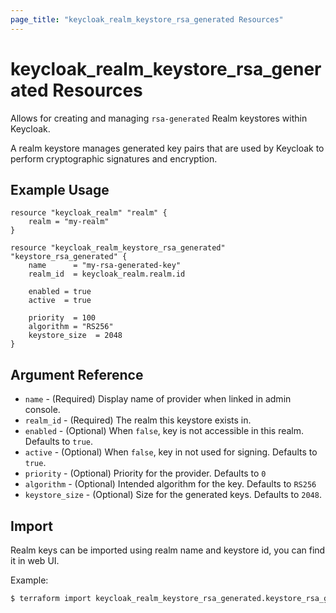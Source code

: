 ```yaml
---
page_title: "keycloak_realm_keystore_rsa_generated Resources"
---
```


# keycloak\_realm\_keystore\_rsa_generated Resources

Allows for creating and managing `rsa-generated` Realm keystores within Keycloak.

A realm keystore manages generated key pairs that are used by Keycloak to perform cryptographic signatures and encryption.

## Example Usage

```hcl
resource "keycloak_realm" "realm" {
	realm = "my-realm"
}

resource "keycloak_realm_keystore_rsa_generated" "keystore_rsa_generated" {
	name      = "my-rsa-generated-key"
	realm_id  = keycloak_realm.realm.id

	enabled = true
	active  = true

	priority  = 100
	algorithm = "RS256"
	keystore_size  = 2048
}
```

## Argument Reference

- `name` - (Required) Display name of provider when linked in admin console.
- `realm_id` - (Required) The realm this keystore exists in.
- `enabled` - (Optional) When `false`, key is not accessible in this realm. Defaults to `true`.
- `active` - (Optional) When `false`, key in not used for signing. Defaults to `true`.
- `priority` - (Optional) Priority for the provider. Defaults to `0`
- `algorithm` - (Optional) Intended algorithm for the key. Defaults to `RS256`
- `keystore_size` - (Optional) Size for the generated keys. Defaults to `2048`.

## Import

Realm keys can be imported using realm name and keystore id, you can find it in web UI.

Example:

```bash
$ terraform import keycloak_realm_keystore_rsa_generated.keystore_rsa_generated my-realm/618cfba7-49aa-4c09-9a19-2f699b576f0b
```

